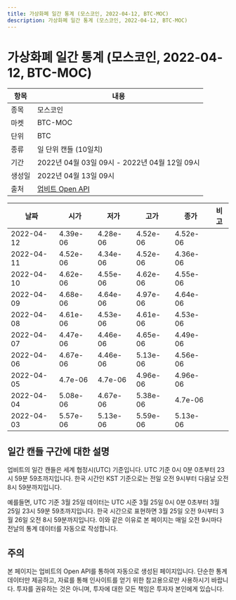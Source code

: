 ```yaml
---
title: 가상화폐 일간 통계 (모스코인, 2022-04-12, BTC-MOC)
description: 가상화폐 일간 통계 (모스코인, 2022-04-12, BTC-MOC)
---
```



가상화폐 일간 통계 (모스코인, 2022-04-12, BTC-MOC)
===

|항목|내용|
|--|--|
|종목|모스코인|
|마켓|BTC-MOC|
|단위|BTC|
|종류|일 단위 캔들 (10일치)|
|기간|2022년 04월 03일 09시 - 2022년 04월 12일 09시|
|생성일|2022년 04월 13일 09시|
|출처|[업비트 Open API](https://docs.upbit.com)|


|날짜|시가|저가|고가|종가|비고|
|--|--|--|--|--|--|
|2022-04-12|4.39e-06|4.28e-06|4.52e-06|4.52e-06|    |
|2022-04-11|4.52e-06|4.34e-06|4.52e-06|4.36e-06|    |
|2022-04-10|4.62e-06|4.55e-06|4.62e-06|4.55e-06|    |
|2022-04-09|4.68e-06|4.64e-06|4.97e-06|4.64e-06|    |
|2022-04-08|4.61e-06|4.53e-06|4.61e-06|4.53e-06|    |
|2022-04-07|4.47e-06|4.46e-06|4.65e-06|4.49e-06|    |
|2022-04-06|4.67e-06|4.46e-06|5.13e-06|4.56e-06|    |
|2022-04-05|4.7e-06|4.7e-06|4.96e-06|4.96e-06|    |
|2022-04-04|5.08e-06|4.67e-06|5.38e-06|4.7e-06|    |
|2022-04-03|5.57e-06|5.13e-06|5.59e-06|5.13e-06|    |


일간 캔들 구간에 대한 설명
---


업비트의 일간 캔들은 세계 협정시(UTC) 기준입니다. 
UTC 기준 0시 0분 0초부터 23시 59분 59초까지입니다. 
한국 시간인 KST 기준으로는 전일 오전 9시부터 다음날 오전 8시 59분까지입니다. 


예를들면, UTC 기준 3월 25일 데이터는 UTC 시준 3월 25일 0시 0분 0초부터 3월 25일 23시 59분 59초까지입니다. 
한국 시간으로 표현하면 3월 25일 오전 9시부터 3월 26일 오전 8시 59분까지입니다. 
이와 같은 이유로 본 페이지는 매일 오전 9시마다 전날의 통계 데이터를 자동으로 작성합니다. 


주의
---


본 페이지는 업비트의 Open API를 통하여 자동으로 생성된 페이지입니다. 
단순한 통계 데이터만 제공하고, 자료를 통해 인사이트를 얻기 위한 참고용으로만 사용하시기 바랍니다. 
투자를 권유하는 것은 아니며, 투자에 대한 모든 책임은 투자자 본인에게 있습니다. 
